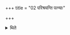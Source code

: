 +++
title = "02 परिश्रयन्ति पत्न्याः"

+++

<details><summary>थिते</summary>

2. They enclose the shed of the wife of the sacrificer.  
</details>
